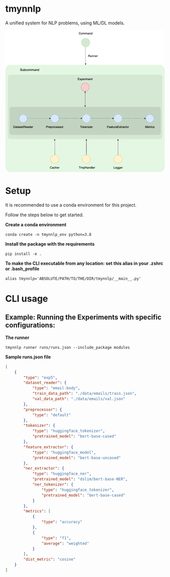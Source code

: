 # tmynnlp
A unified system for NLP problems, using ML/DL models.


<img src="tmynnlp_schema.png"  width="600">

# Setup

It is recommended to use a conda environment for this project.

Follow the steps below to get started.

**Create a conda environment**

```shell
conda create -n tmynnlp_env python=3.8
```

**Install the package with the requirements**

```shell
pip install -e .
```

**To make the CLI executable from any location: set this alias in your .zshrc or .bash_profile**

```shell
alias tmynnlp='ABSOLUTE/PATH/TO/THE/DIR/tmynnlp/__main__.py'
```

# CLI usage

## Example: Running the Experiments with specific configurations:

**The runner**
```shell
tmynnlp runner runs/runs.json --include_package modules
```

**Sample runs.json file**
```json
[
    {
        "type": "exp5",
        "dataset_reader": {
            "type": "email-body",
            "train_data_path": "./data/emails/train.json",
            "val_data_path": "./data/emails/val.json"
        },
        "preprocessor": {
            "type": "default"
        },
        "tokenizer": {
            "type": "huggingface_tokenizer",
            "pretrained_model": "bert-base-cased"
        },
        "feature_extractor": {
            "type": "huggingface_model",
            "pretrained_model": "bert-base-uncased"
        },
        "ner_extractor": {
            "type": "huggingface_ner",
            "pretrained_model": "dslim/bert-base-NER",
            "ner_tokenizer": {
                "type": "huggingface_tokenizer",
                "pretrained_model": "bert-base-cased"
            }
        },
        "metrics": [
            {
                "type": "accuracy"
            },
            {
                "type": "f1",
                "average": "weighted"
            }
        ],
        "dist_metric": "cosine"
    }
]
```